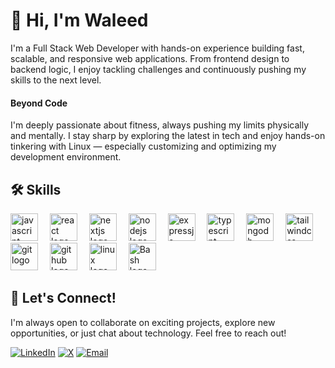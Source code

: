 <h1>👋 Hi, I'm Waleed</h1>

<p>I'm a Full Stack Web Developer with hands-on experience building fast, scalable, and responsive web applications. From frontend design to backend logic, I enjoy tackling challenges and continuously pushing my skills to the next level.</p>

<h4>Beyond Code</h4>

<p>I'm deeply passionate about fitness, always pushing my limits physically and mentally. I stay sharp by exploring the latest in tech and enjoy hands-on tinkering with Linux — especially customizing and optimizing my development environment.</p>

<h2 align="left">🛠️ Skills</h2>

<div align="left">
  <img src="https://skillicons.dev/icons?i=javascript" height="44" alt="javascript logo"  />
  <img width="11" />
  <img src="https://skillicons.dev/icons?i=react" height="44" alt="react logo"  />
  <img width="11" />
  <img src="https://skillicons.dev/icons?i=nextjs" height="44" alt="nextjs logo"  />
  <img width="11" />
  <img src="https://skillicons.dev/icons?i=nodejs" height="44" alt="nodejs logo"  />
  <img width="11" />
  <img src="https://skillicons.dev/icons?i=expressjs" height="44" alt="expressjs logo"  />
  <img width="11" />
  <img src="https://skillicons.dev/icons?i=typescript" height="44" alt="typescript logo"  />
  <img width="11" />
  <img src="https://skillicons.dev/icons?i=mongodb" height="44" alt="mongodb logo"  />
  <img width="11" />
  <img src="https://skillicons.dev/icons?i=tailwindcss" height="44" alt="tailwindcss logo"  />
  <img width="11" />
  <img src="https://skillicons.dev/icons?i=git" height="44" alt="git logo"  />
  <img width="11" />
  <img src="https://skillicons.dev/icons?i=github" height="44" alt="github logo"  />
  <img width="11" />
  <img src="https://skillicons.dev/icons?i=linux" height="44" alt="linux logo"  />
  <img width="11" />
  <img src="https://skillicons.dev/icons?i=bash" height="44" alt="Bash logo"  />
</div>

<h2>🤝 Let's Connect!</h2>

<p>I'm always open to collaborate on exciting projects, explore new opportunities, or just chat about technology. Feel free to reach out!</p>

[![LinkedIn](https://img.shields.io/badge/LinkedIn-%230077B5.svg?style=for-the-badge&logo=linkedin&logoColor=white)](https://www.linkedin.com/in/mewaleedahmad) [![X](https://img.shields.io/badge/Twitter-%231DA1F2.svg?style=for-the-badge&logo=x-twitter&logoColor=white)](https://x.com/mewaleedahmad) [![Email](https://img.shields.io/badge/Email-%23D14836.svg?style=for-the-badge&logo=gmail&logoColor=white)](mailto:waleedgondal57@gmail.com) 



